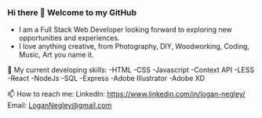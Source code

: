 ### Hi there 👋 Welcome to my GitHub
- I am a Full Stack Web Developer looking forward to exploring new opportunities and experiences.
- I love anything creative, from Photography, DIY, Woodworking, Coding, Music, Art you name it.

💬 My current developing skills:
    -HTML
    -CSS
    -Javascript
    -Context API
    -LESS
    -React
    -NodeJs
    -SQL
    -Express
    -Adobe Illustrator
    -Adobe XD

📫 How to reach me:
      LinkedIn:
      https://www.linkedin.com/in/logan-negley/
      Email:
      LoganNegley@gmail.com
